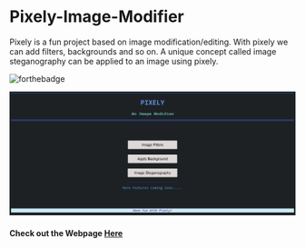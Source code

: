 # Pixely-Image-Modifier
  Pixely is a fun project based on image modification/editing. With pixely we can add filters, backgrounds and so on. A unique concept called image steganography can be applied to an image using pixely. 

![forthebadge](https://forthebadge.com/images/badges/check-it-out.svg)

![Error Loading image](Images/Pixely.png)
#### Check out the Webpage [Here](https://vmc99.github.io/Pixely-Image-Modifier/)